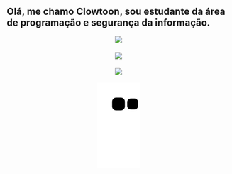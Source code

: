 ## Olá, me chamo Clowtoon, sou estudante da área de programação e segurança da informação.
<div Align = "Center">
<img src="https://github-readme-stats.vercel.app/api?username=ClowToon&show_icons=true&theme=tokyonight"/>
  <br>
  <br>
<img src="https://github-readme-streak-stats.herokuapp.com/?user=ClowToon&theme=tokyonight"/>
  <br>
  <br>
<img src="https://github-readme-stats-eight-theta.vercel.app/api/top-langs/?username=ClowToon&layout=compact&langs_count=8&theme=tokyonight&include_all_commits=true&count_private=true"/> 
</div>
   
 
<div Align = "Center"> 
  
 
  ![Snake animation](https://github.com/rafaballerini/rafaballerini/blob/output/github-contribution-grid-snake.svg)
 
</div>
